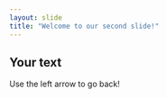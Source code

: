 ```yaml
---
layout: slide
title: "Welcome to our second slide!"
---
```

Your text
---
Use the left arrow to go back!
